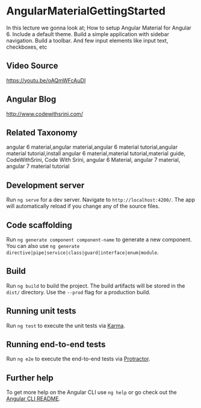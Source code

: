 # AngularMaterialGettingStarted

In this lecture we gonna look at;
How to setup Angular Material for Angular 6.
Include a default theme.
Build a simple application with sidebar navigation.
Build a toolbar.
And few input elements like input text, checkboxes, etc

## Video Source
https://youtu.be/oAQmWFcAuDI

## Angular Blog
http://www.codewithsrini.com/

## Related Taxonomy
angular 6 material,angular material,angular 6 material tutorial,angular material tutorial,install angular 6 material,material tutorial,material guide, CodeWithSrini, Code With Srini, angular 6 Material, angular 7 material, angular 7 material tutorial

## Development server

Run `ng serve` for a dev server. Navigate to `http://localhost:4200/`. The app will automatically reload if you change any of the source files.

## Code scaffolding

Run `ng generate component component-name` to generate a new component. You can also use `ng generate directive|pipe|service|class|guard|interface|enum|module`.

## Build

Run `ng build` to build the project. The build artifacts will be stored in the `dist/` directory. Use the `--prod` flag for a production build.

## Running unit tests

Run `ng test` to execute the unit tests via [Karma](https://karma-runner.github.io).

## Running end-to-end tests

Run `ng e2e` to execute the end-to-end tests via [Protractor](http://www.protractortest.org/).

## Further help

To get more help on the Angular CLI use `ng help` or go check out the [Angular CLI README](https://github.com/angular/angular-cli/blob/master/README.md).
